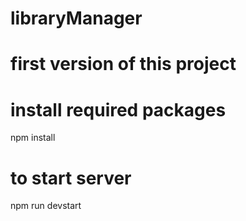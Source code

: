 # libraryManager

# first version of this project

# install required packages
npm install

# to start server
 npm run devstart